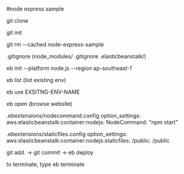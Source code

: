 #node express sample

git clone

git init

git rm --cached node-express-sample

.gitignore (node_modules/  .gitignore  .elasticbeanstalk/)

eb init --platform node.js --region ap-southeast-1

eb list (list existing env)

eb use EXSITNG-ENV-NAME

eb open (browse website)

.ebextensions/nodecommand.config
  option_settings:
    aws:elasticbeanstalk:container:nodejs:
      NodeCommand: "npm start"

.ebextensions/staticfiles.config
  option_settings:
    aws:elasticbeanstalk:container:nodejs:staticfiles:
      /public: /public

git add. -> git commit -> eb deploy

to terminate, type eb terminate
